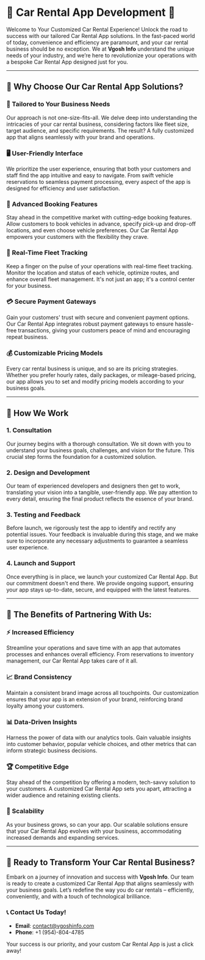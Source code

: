 # 🚗 **Car Rental App Development** 🌟

Welcome to Your Customized Car Rental Experience! Unlock the road to success with our tailored Car Rental App solutions. In the fast-paced world of today, convenience and efficiency are paramount, and your car rental business should be no exception. We at **Vgosh Info** understand the unique needs of your industry, and we’re here to revolutionize your operations with a bespoke Car Rental App designed just for you.

---

## 🌟 Why Choose Our Car Rental App Solutions?

### 🎯 Tailored to Your Business Needs
Our approach is not one-size-fits-all. We delve deep into understanding the intricacies of your car rental business, considering factors like fleet size, target audience, and specific requirements. The result? A fully customized app that aligns seamlessly with your brand and operations.

### 🖥️ User-Friendly Interface
We prioritize the user experience, ensuring that both your customers and staff find the app intuitive and easy to navigate. From swift vehicle reservations to seamless payment processing, every aspect of the app is designed for efficiency and user satisfaction.

### 📅 Advanced Booking Features
Stay ahead in the competitive market with cutting-edge booking features. Allow customers to book vehicles in advance, specify pick-up and drop-off locations, and even choose vehicle preferences. Our Car Rental App empowers your customers with the flexibility they crave.

### 📍 Real-Time Fleet Tracking
Keep a finger on the pulse of your operations with real-time fleet tracking. Monitor the location and status of each vehicle, optimize routes, and enhance overall fleet management. It's not just an app; it's a control center for your business.

### 💳 Secure Payment Gateways
Gain your customers' trust with secure and convenient payment options. Our Car Rental App integrates robust payment gateways to ensure hassle-free transactions, giving your customers peace of mind and encouraging repeat business.

### 💰 Customizable Pricing Models
Every car rental business is unique, and so are its pricing strategies. Whether you prefer hourly rates, daily packages, or mileage-based pricing, our app allows you to set and modify pricing models according to your business goals.

---

## 🔧 How We Work

### 1. Consultation
Our journey begins with a thorough consultation. We sit down with you to understand your business goals, challenges, and vision for the future. This crucial step forms the foundation for a customized solution.

### 2. Design and Development
Our team of experienced developers and designers then get to work, translating your vision into a tangible, user-friendly app. We pay attention to every detail, ensuring the final product reflects the essence of your brand.

### 3. Testing and Feedback
Before launch, we rigorously test the app to identify and rectify any potential issues. Your feedback is invaluable during this stage, and we make sure to incorporate any necessary adjustments to guarantee a seamless user experience.

### 4. Launch and Support
Once everything is in place, we launch your customized Car Rental App. But our commitment doesn't end there. We provide ongoing support, ensuring your app stays up-to-date, secure, and equipped with the latest features.

---

## 🎉 The Benefits of Partnering With Us:

### ⚡ Increased Efficiency
Streamline your operations and save time with an app that automates processes and enhances overall efficiency. From reservations to inventory management, our Car Rental App takes care of it all.

### 📈 Brand Consistency
Maintain a consistent brand image across all touchpoints. Our customization ensures that your app is an extension of your brand, reinforcing brand loyalty among your customers.

### 📊 Data-Driven Insights
Harness the power of data with our analytics tools. Gain valuable insights into customer behavior, popular vehicle choices, and other metrics that can inform strategic business decisions.

### 🏆 Competitive Edge
Stay ahead of the competition by offering a modern, tech-savvy solution to your customers. A customized Car Rental App sets you apart, attracting a wider audience and retaining existing clients.

### 🌱 Scalability
As your business grows, so can your app. Our scalable solutions ensure that your Car Rental App evolves with your business, accommodating increased demands and expanding services.

---

## 🚀 Ready to Transform Your Car Rental Business?

Embark on a journey of innovation and success with **Vgosh Info**. Our team is ready to create a customized Car Rental App that aligns seamlessly with your business goals. Let’s redefine the way you do car rentals – efficiently, conveniently, and with a touch of technological brilliance.

### 📞 **Contact Us Today!**
- **Email**: [contact@vgoshinfo.com](mailto:contact@vgoshinfo.com)
- **Phone**: +1 (954)-804-4785

Your success is our priority, and your custom Car Rental App is just a click away!
